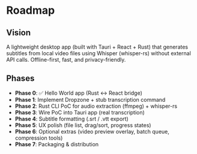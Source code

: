 # Roadmap

## Vision
A lightweight desktop app (built with Tauri + React + Rust) that generates subtitles from local video files using Whisper (whisper-rs) without external API calls. Offline-first, fast, and privacy-friendly.

## Phases
- **Phase 0**: ✅ Hello World app (Rust ↔ React bridge)
- **Phase 1**: Implement Dropzone + stub transcription command
- **Phase 2**: Rust CLI PoC for audio extraction (ffmpeg) + whisper-rs
- **Phase 3**: Wire PoC into Tauri app (real transcription)
- **Phase 4**: Subtitle formatting (.srt / .vtt export)
- **Phase 5**: UX polish (file list, drag/sort, progress states)
- **Phase 6**: Optional extras (video preview overlay, batch queue, compression tools)
- **Phase 7**: Packaging & distribution
